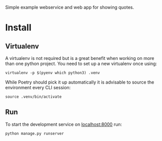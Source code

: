 Simple example webservice and web app for showing quotes.  

# Install

## Virtualenv
A virtualenv is not required but is a great benefit when working on more than one python project.
You need to set up a new virtualenv once using:

    virtualenv -p $(pyenv which python3) .venv

While Poetry should pick it up automatically it is advisable to source the environment every CLI session:

    source .venv/bin/activate

## Run

To start the development service on [localhost:8000](http://127.0.0.1:8000) run:

    python manage.py runserver
